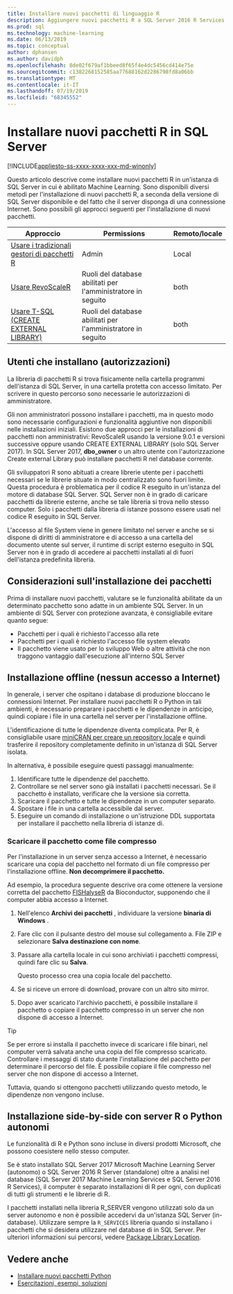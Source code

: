 ```yaml
---
title: Installare nuovi pacchetti di linguaggio R
description: Aggiungere nuovi pacchetti R a SQL Server 2016 R Services o SQL Server 2017 Machine Learning Services (in-database)
ms.prod: sql
ms.technology: machine-learning
ms.date: 06/13/2019
ms.topic: conceptual
author: dphansen
ms.author: davidph
ms.openlocfilehash: 8de02f679af1bbeed8f65f4e4dc5456cd414e75e
ms.sourcegitcommit: c1382268152585aa77688162d2286798fd8a06bb
ms.translationtype: MT
ms.contentlocale: it-IT
ms.lasthandoff: 07/19/2019
ms.locfileid: "68345552"
---
```

# <a name="install-new-r-packages-on-sql-server"></a>Installare nuovi pacchetti R in SQL Server
[!INCLUDE[appliesto-ss-xxxx-xxxx-xxx-md-winonly](../../includes/appliesto-ss-xxxx-xxxx-xxx-md-winonly.md)]

Questo articolo descrive come installare nuovi pacchetti R in un'istanza di SQL Server in cui è abilitato Machine Learning. Sono disponibili diversi metodi per l'installazione di nuovi pacchetti R, a seconda della versione di SQL Server disponibile e del fatto che il server disponga di una connessione Internet. Sono possibili gli approcci seguenti per l'installazione di nuovi pacchetti.

| Approccio                           | Permissions               | Remoto/locale |
|------------------------------------|---------------------------|--------------|
| [Usare i tradizionali gestori di pacchetti R](use-r-package-managers-on-sql-server.md)  | Admin | Local |
| [Usare RevoScaleR](use-revoscaler-to-manage-r-packages.md) |  Ruoli del database abilitati per l'amministratore in seguito | both|
| [Usare T-SQL (CREATE EXTERNAL LIBRARY)](install-r-packages-tsql.md) | Ruoli del database abilitati per l'amministratore in seguito | both 

## <a name="who-installs-permissions"></a>Utenti che installano (autorizzazioni)

La libreria di pacchetti R si trova fisicamente nella cartella programmi dell'istanza di SQL Server, in una cartella protetta con accesso limitato. Per scrivere in questo percorso sono necessarie le autorizzazioni di amministratore.

Gli non amministratori possono installare i pacchetti, ma in questo modo sono necessarie configurazioni e funzionalità aggiuntive non disponibili nelle installazioni iniziali. Esistono due approcci per le installazioni di pacchetti non amministrativi: RevoScaleR usando la versione 9.0.1 e versioni successive oppure usando CREATE EXTERNAL LIBRARY (solo SQL Server 2017). In SQL Server 2017, **dbo_owner** o un altro utente con l'autorizzazione Create external Library può installare pacchetti R nel database corrente.

Gli sviluppatori R sono abituati a creare librerie utente per i pacchetti necessari se le librerie situate in modo centralizzato sono fuori limite. Questa procedura è problematica per il codice R eseguito in un'istanza del motore di database SQL Server. SQL Server non è in grado di caricare pacchetti da librerie esterne, anche se tale libreria si trova nello stesso computer. Solo i pacchetti dalla libreria di istanze possono essere usati nel codice R eseguito in SQL Server.

L'accesso al file System viene in genere limitato nel server e anche se si dispone di diritti di amministratore e di accesso a una cartella del documento utente sul server, il runtime di script esterno eseguito in SQL Server non è in grado di accedere ai pacchetti installati al di fuori dell'istanza predefinita libreria. 

## <a name="considerations-for-package-installation"></a>Considerazioni sull'installazione dei pacchetti

Prima di installare nuovi pacchetti, valutare se le funzionalità abilitate da un determinato pacchetto sono adatte in un ambiente SQL Server. In un ambiente di SQL Server con protezione avanzata, è consigliabile evitare quanto segue:

+ Pacchetti per i quali è richiesto l'accesso alla rete
+ Pacchetti per i quali è richiesto l'accesso file system elevato
+ Il pacchetto viene usato per lo sviluppo Web o altre attività che non traggono vantaggio dall'esecuzione all'interno SQL Server

## <a name="offline-installation-no-internet-access"></a>Installazione offline (nessun accesso a Internet)

In generale, i server che ospitano i database di produzione bloccano le connessioni Internet. Per installare nuovi pacchetti R o Python in tali ambienti, è necessario preparare i pacchetti e le dipendenze in anticipo, quindi copiare i file in una cartella nel server per l'installazione offline.

L'identificazione di tutte le dipendenze diventa complicata. Per R, è consigliabile usare [miniCRAN per creare un repository locale](create-a-local-package-repository-using-minicran.md) e quindi trasferire il repository completamente definito in un'istanza di SQL Server isolata.

In alternativa, è possibile eseguire questi passaggi manualmente:

1. Identificare tutte le dipendenze del pacchetto. 
2. Controllare se nel server sono già installati i pacchetti necessari. Se il pacchetto è installato, verificare che la versione sia corretta.
3. Scaricare il pacchetto e tutte le dipendenze in un computer separato.
4. Spostare i file in una cartella accessibile dal server.
5. Eseguire un comando di installazione o un'istruzione DDL supportata per installare il pacchetto nella libreria di istanze di.

### <a name="download-the-package-as-a-zipped-file"></a>Scaricare il pacchetto come file compresso

Per l'installazione in un server senza accesso a Internet, è necessario scaricare una copia del pacchetto nel formato di un file compresso per l'installazione offline. **Non decomprimere il pacchetto.**

Ad esempio, la procedura seguente descrive ora come ottenere la versione corretta del pacchetto [FISHalyseR](https://bioconductor.org/packages/release/bioc/html/FISHalyseR.html) da Bioconductor, supponendo che il computer abbia accesso a Internet.

1.  Nell'elenco **Archivi dei pacchetti** , individuare la versione **binaria di Windows** .

2.  Fare clic con il pulsante destro del mouse sul collegamento a. File ZIP e selezionare **Salva destinazione con nome**.

3.  Passare alla cartella locale in cui sono archiviati i pacchetti compressi, quindi fare clic su **Salva**.

    Questo processo crea una copia locale del pacchetto. 

4. Se si riceve un errore di download, provare con un altro sito mirror.

5. Dopo aver scaricato l'archivio pacchetti, è possibile installare il pacchetto o copiare il pacchetto compresso in un server che non dispone di accesso a Internet.

> [!TIP]
> Se per errore si installa il pacchetto invece di scaricare i file binari, nel computer verrà salvata anche una copia del file compresso scaricato. Controllare i messaggi di stato durante l'installazione del pacchetto per determinare il percorso del file. È possibile copiare il file compresso nel server che non dispone di accesso a Internet.
> 
> Tuttavia, quando si ottengono pacchetti utilizzando questo metodo, le dipendenze non vengono incluse. 


## <a name="side-by-side-installation-with-standalone-r-or-python-servers"></a>Installazione side-by-side con server R o Python autonomi

Le funzionalità di R e Python sono incluse in diversi prodotti Microsoft, che possono coesistere nello stesso computer.

Se è stato installato SQL Server 2017 Microsoft Machine Learning Server (autonomo) o SQL Server 2016 R Server (standalone) oltre a analisi nel database (SQL Server 2017 Machine Learning Services e SQL Server 2016 R Services), il computer è separato installazioni di R per ogni, con duplicati di tutti gli strumenti e le librerie di R.

I pacchetti installati nella libreria R_SERVER vengono utilizzati solo da un server autonomo e non è possibile accedervi da un'istanza SQL Server (in-database). Utilizzare sempre la `R_SERVICES` libreria quando si installano i pacchetti che si desidera utilizzare nel database di in SQL Server. Per ulteriori informazioni sui percorsi, vedere [Package Library Location](../package-management/default-packages.md).

## <a name="see-also"></a>Vedere anche

+ [Installare nuovi pacchetti Python](../python/install-additional-python-packages-on-sql-server.md)
+ [Esercitazioni, esempi, soluzioni](../tutorials/machine-learning-services-tutorials.md)
